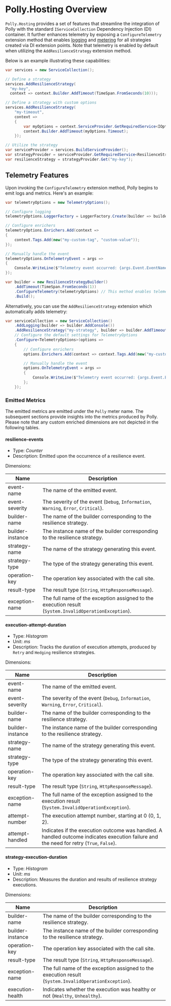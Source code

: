 # Polly.Hosting Overview

`Polly.Hosting` provides a set of features that streamline the integration of Polly with the standard `IServiceCollection` Dependency Injection (DI) container. It further enhances telemetry by exposing a `ConfigureTelemetry` extension method that enables [logging](https://learn.microsoft.com/dotnet/core/extensions/logging?tabs=command-line) and [metering](https://learn.microsoft.com/dotnet/core/diagnostics/metrics) for all strategies created via DI extension points. Note that telemetry is enabled by default when utilizing the `AddResilienceStrategy` extension method.

Below is an example illustrating these capabilities:

``` csharp
var services = new ServiceCollection();

// Define a strategy
services.AddResilienceStrategy(
  "my-key", 
  context => context.Builder.AddTimeout(TimeSpan.FromSeconds(10)));

// Define a strategy with custom options
services.AddResilienceStrategy(
    "my-timeout",
    context =>
    {
        var myOptions = context.ServiceProvider.GetRequiredService<IOptions<MyTimeoutOptions>>().Value;
        context.Builder.AddTimeout(myOptions.Timeout);
    });

// Utilize the strategy
var serviceProvider = services.BuildServiceProvider();
var strategyProvider = serviceProvider.GetRequiredService<ResilienceStrategyProvider<string>>();
var resilienceStrategy = strategyProvider.Get("my-key");
```

## Telemetry Features

Upon invoking the `ConfigureTelemetry` extension method, Polly begins to emit logs and metrics. Here's an example:

``` csharp
var telemetryOptions = new TelemetryOptions();

// Configure logging
telemetryOptions.LoggerFactory = LoggerFactory.Create(builder => builder.AddConsole());

// Configure enrichers
telemetryOptions.Enrichers.Add(context =>
{
    context.Tags.Add(new("my-custom-tag", "custom-value"));
});

// Manually handle the event
telemetryOptions.OnTelemetryEvent = args =>
{
    Console.WriteLine($"Telemetry event occurred: {args.Event.EventName}");
});

var builder = new ResilienceStrategyBuilder()
    .AddTimeout(TimeSpan.FromSeconds(1))
    .ConfigureTelemetry(telemetryOptions) // This method enables telemetry in the builder
    .Build();
```

Alternatively, you can use the `AddResilienceStrategy` extension which automatically adds telemetry:

``` csharp
var serviceCollection = new ServiceCollection()
    .AddLogging(builder => builder.AddConsole())
    .AddResilienceStrategy("my-strategy", builder => builder.AddTimeout(TimeSpan.FromSeconds(1)))
    // Configure the default settings for TelemetryOptions
    .Configure<TelemetryOptions>(options =>
    {
        // Configure enrichers
        options.Enrichers.Add(context => context.Tags.Add(new("my-custom-tag", "custom-value")));

        // Manually handle the event
        options.OnTelemetryEvent = args =>
        {
            Console.WriteLine($"Telemetry event occurred: {args.Event.EventName}");
        };
    });
```

### Emitted Metrics

The emitted metrics are emitted under the `Polly` meter name. The subsequent sections provide insights into the metrics produced by Polly. Please note that any custom enriched dimensions are not depicted in the following tables. 

#### resilience-events

- Type: *Counter*
- Description: Emitted upon the occurrence of a resilience event.

Dimensions:

|Name|Description|
|---| ---|
|event-name| The name of the emitted event.| 
|event-severity| The severity of the event (`Debug`, `Information`, `Warning`, `Error`, `Critical`).|
|builder-name| The name of the builder corresponding to the resilience strategy.|
|builder-instance| The instance name of the builder corresponding to the resilience strategy.|
|strategy-name| The name of the strategy generating this event.|
|strategy-type| The type of the strategy generating this event.|
|operation-key| The operation key associated with the call site. |
|result-type| The result type (`String`, `HttpResponseMessage`). |
|exception-name| The full name of the exception assigned to the execution result (`System.InvalidOperationException`). |

#### execution-attempt-duration

- Type: *Histogram*
- Unit: *ms*
- Description: Tracks the duration of execution attempts, produced by `Retry` and `Hedging` resilience strategies.

Dimensions:

|Name|Description|
|---| ---|
|event-name| The name of the emitted event.| 
|event-severity| The severity of the event (`Debug`, `Information`, `Warning`, `Error`, `Critical`).|
|builder-name| The name of the builder corresponding to the resilience strategy.|
|builder-instance| The instance name of the builder corresponding to the resilience strategy.|
|strategy-name| The name of the strategy generating this event.|
|strategy-type| The type of the strategy generating this event.|
|operation-key| The operation key associated with the call site. |
|result-type| The result type (`String`, `HttpResponseMessage`). |
|exception-name| The full name of the exception assigned to the execution result (`System.InvalidOperationException`). |
|attempt-number| The execution attempt number, starting at 0 (0, 1, 2). |
|attempt-handled| Indicates if the execution outcome was handled. A handled outcome indicates execution failure and the need for retry (`True`, `False`). |

#### strategy-execution-duration

- Type: *Histogram*
- Unit: *ms*
- Description: Measures the duration and results of resilience strategy executions.

Dimensions:

|Name|Description|
|---| ---|
|builder-name| The name of the builder corresponding to the resilience strategy.|
|builder-instance| The instance name of the builder corresponding to the resilience strategy.|
|operation-key| The operation key associated with the call site. |
|result-type| The result type (`String`, `HttpResponseMessage`). |
|exception-name| The full name of the exception assigned to the execution result (`System.InvalidOperationException`). |
|execution-health| Indicates whether the execution was healthy or not (`Healthy`, `Unhealthy`). |
